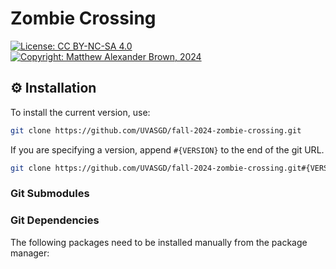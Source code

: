 # Zombie Crossing 
[![License: CC BY-NC-SA 4.0](https://img.shields.io/badge/License-CC_BY--NC--SA_4.0-darkgray.svg)](https://creativecommons.org/licenses/by-nc-sa/4.0/)
[![Copyright: Matthew Alexander Brown, 2024](https://img.shields.io/badge/©-Matthew_Brown,_2024-darkgray.svg)](https://www.mushakushi.com/)

## ⚙ Installation 

To install the current version, use:

```bash
git clone https://github.com/UVASGD/fall-2024-zombie-crossing.git
```

If you are specifying a version, append `#{VERSION}` to the end of the git URL.

```bash
git clone https://github.com/UVASGD/fall-2024-zombie-crossing.git#{VERSION}
```

### Git Submodules

### Git Dependencies
The following packages need to be installed manually from the package manager: 

